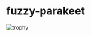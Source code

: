 # fuzzy-parakeet
[![trophy](https://github-profile-trophy.vercel.app/?username=ryo-ma)](https://github.com/ryo-ma/github-profile-trophy)
